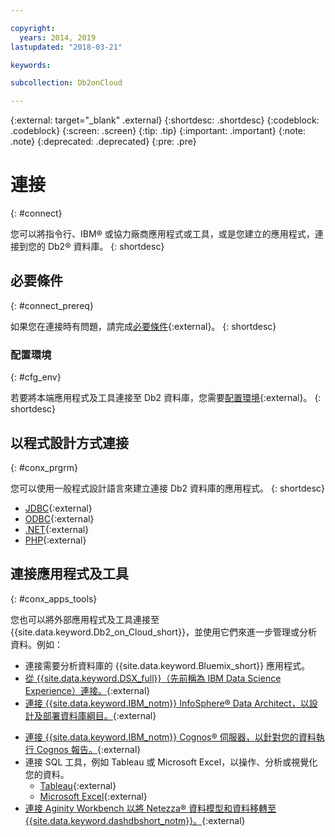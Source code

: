 ```yaml
---

copyright:
  years: 2014, 2019
lastupdated: "2018-03-21"

keywords: 

subcollection: Db2onCloud

---
```


<!-- Attribute definitions --> 
{:external: target="_blank" .external}
{:shortdesc: .shortdesc}
{:codeblock: .codeblock}
{:screen: .screen}
{:tip: .tip}
{:important: .important}
{:note: .note}
{:deprecated: .deprecated}
{:pre: .pre}

# 連接
{: #connect}

您可以將指令行、IBM® 或協力廠商應用程式或工具，或是您建立的應用程式，連接到您的 Db2® 資料庫。
{: shortdesc}

## 必要條件
{: #connect_prereq}

如果您在連接時有問題，請完成[必要條件](https://www.ibm.com/support/knowledgecenter/SSFMBX/com.ibm.swg.im.dashdb.doc/connecting/connecting_applications_to_dashdb_database.html){:external}。
{: shortdesc}

### 配置環境
{: #cfg_env}

若要將本端應用程式及工具連接至 Db2 資料庫，您需要[配置環境](https://www.ibm.com/support/knowledgecenter/SSFMBX/com.ibm.swg.im.dashdb.doc/connecting/connect_driver_package_config.html){:external}。
{: shortdesc}

## 以程式設計方式連接
{: #conx_prgrm}

您可以使用一般程式設計語言來建立連接 Db2 資料庫的應用程式。
{: shortdesc}

<!--* [Java{}{:external} -->
* [JDBC](https://www.ibm.com/support/knowledgecenter/SSFMBX/com.ibm.swg.im.dashdb.doc/connecting/connect_connecting_jdbc_applications.html){:external}
* [ODBC](https://www.ibm.com/support/knowledgecenter/SSFMBX/com.ibm.swg.im.dashdb.doc/connecting/connect_connecting_cli_and_odbc_applications.html){:external}
* [.NET](https://www.ibm.com/support/knowledgecenter/SSFMBX/com.ibm.swg.im.dashdb.doc/connecting/connect_connecting__net_applications.html){:external}
* [PHP](https://www.ibm.com/support/knowledgecenter/SSFMBX/com.ibm.swg.im.dashdb.doc/connecting/connect_connecting_php.html){:external}

## 連接應用程式及工具
{: #conx_apps_tools}

您也可以將外部應用程式及工具連接至 {{site.data.keyword.Db2_on_Cloud_short}}，並使用它們來進一步管理或分析資料。例如：
   * 連接需要分析資料庫的 {{site.data.keyword.Bluemix_short}} 應用程式。
   * [從 {{site.data.keyword.DSX_full}}（先前稱為 IBM Data Science Experience）連接。](https://datascience.ibm.com/docs/content/manage-data/create-conn.html?context=analytics&linkInPage=true){:external}
   * [連接 {{site.data.keyword.IBM_notm}} InfoSphere® Data Architect，以設計及部署資料庫綱目。](https://www.ibm.com/support/knowledgecenter/SSFMBX/com.ibm.swg.im.dashdb.doc/connecting/connect_connecting_ibm_data_architect.html){:external}
<!--   * Connect Esri ArcGIS to perform geospatial analytics and map publishing with your data. -->
   * [連接 {{site.data.keyword.IBM_notm}} Cognos® 伺服器，以針對您的資料執行 Cognos 報告。](https://www.ibm.com/support/knowledgecenter/SSFMBX/com.ibm.swg.im.dashdb.doc/connecting/connect_connecting_cognos.html){:external}
   * 連接 SQL 工具，例如 Tableau 或 Microsoft Excel，以操作、分析或視覺化您的資料。 
       * [Tableau](https://www.ibm.com/support/knowledgecenter/SSFMBX/com.ibm.swg.im.dashdb.doc/connecting/connect_connecting_tableau.html){:external}
       * [Microsoft Excel](https://www.ibm.com/support/knowledgecenter/SSFMBX/com.ibm.swg.im.dashdb.doc/connecting/connect_connecting_excel.html){:external}
   * [連接 Aginity Workbench 以將 Netezza® 資料模型和資料移轉至 {{site.data.keyword.dashdbshort_notm}}。](https://www.ibm.com/support/knowledgecenter/SSFMBX/com.ibm.swg.im.dashdb.doc/connecting/connect_connecting_aginity.html){:external}
